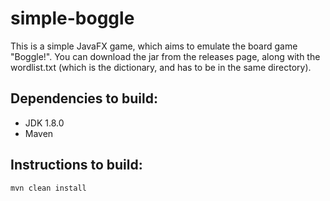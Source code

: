 # simple-boggle
This is a simple JavaFX game, which aims to emulate the board game "Boggle!". You can download the jar from the releases page, along with the wordlist.txt (which is the dictionary, and has to be in the same directory).

## Dependencies to build:
* JDK 1.8.0
* Maven

## Instructions to build:
`mvn clean install`

